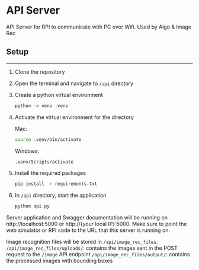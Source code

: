 # API Server

API Server for RPI to communicate with PC over Wifi. Used by Algo & Image Rec

## Setup 

---

1. Clone the repository
2. Open the terminal and navigate to `/api` directory
3. Create a python virtual environment
    ```bash
    python -m venv .venv
    ```
4. Activate the virtual environment for the directory

    Mac:
    ```bash
    source .venv/bin/activate
    ```

    Windows:
    ```bash
    .venv/Scripts/activate
    ```

5. Install the required packages
    ```bash
    pip install -r requirements.txt
    ```

6. In `/api` directory, start the application
    ```bash
    python api.py
    ```

Server application and Swagger documentation will be running on http://localhost:5000 or http://{your local IP}:5000. Make sure to point the web simulator or RPI code to the URL that this server is running on.

Image recognition files will be stored in `/api/image_rec_files`. 
`/api/image_rec_files/uploads/`: contains the images sent in the POST request to the `/image` API endpoint
`/api/image_rec_files/output/`: contains the processed images with bounding boxes
